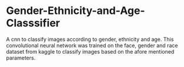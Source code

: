 # Gender-Ethnicity-and-Age-Classsifier
A cnn to classify images according to gender, ethnicity and age.
This convolutional neural network was trained on the face, gender and race dataset from kaggle to classify images based on the afore mentioned parameters.

